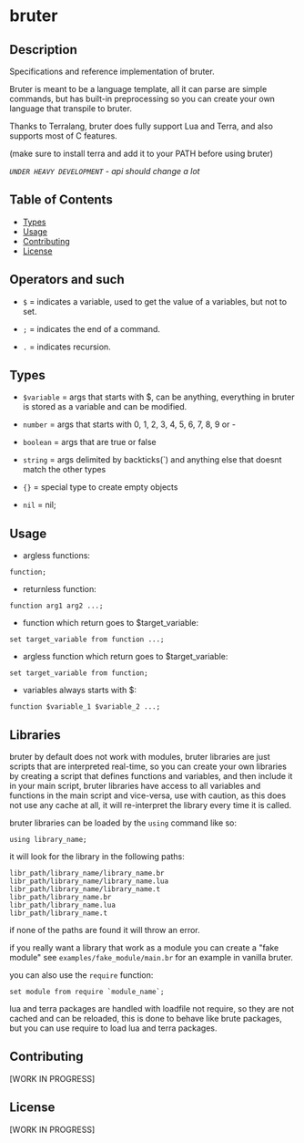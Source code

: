 
# bruter

## Description

Specifications and reference implementation of bruter.


Bruter is meant to be a language template, all it can parse are simple commands, but has built-in preprocessing so you can create your own language that transpile to bruter.


Thanks to Terralang, bruter does fully support Lua and Terra, and also supports most of C features.

(make sure to install terra and add it to your PATH before using bruter)


*`UNDER HEAVY DEVELOPMENT` - api should change a lot*


## Table of Contents

- [Types](#types)
- [Usage](#usage)
- [Contributing](#contributing)
- [License](#license)

## Operators and such


- `$` = indicates a variable, used to get the value of a variables, but not to set.

- `;` = indicates the end of a command.

- `.` = indicates recursion.

## Types


- `$variable` = args that starts with $, can be anything, everything in bruter is stored as a variable and can be modified.

- `number` = args that starts with 0, 1, 2, 3, 4, 5, 6, 7, 8, 9 or -

- `boolean` = args that are true or false

- `string` = args delimited by backticks(`) and anything else that doesnt match the other types

- `{}` = special type to create empty objects

- `nil` = nil;

## Usage


- argless functions:

`function;`


- returnless function:

`function arg1 arg2 ...;`


- function which return goes to $target_variable:

`set target_variable from function ...;`


- argless function which return goes to $target_variable:

`set target_variable from function;`


- variables always starts with $:

`function $variable_1 $variable_2 ...;`

## Libraries

bruter by default does not work with modules, bruter libraries are just scripts that are interpreted real-time, so you can create your own libraries by creating a script that defines functions and variables, and then include it in your main script, bruter libraries have access to all variables and functions in the main script and vice-versa, use with caution, as this does not use any cache at all, it will re-interpret the library every time it is called.

bruter libraries can be loaded by the `using` command like so:

    using library_name;

it will look for the library in the following paths:

    libr_path/library_name/library_name.br
    libr_path/library_name/library_name.lua
    libr_path/library_name/library_name.t
    libr_path/library_name.br
    libr_path/library_name.lua
    libr_path/library_name.t
if none of the paths are found it will throw an error.    

if you really want a library that work as a module you can create a "fake module" see `examples/fake_module/main.br` for an example in vanilla bruter. 

you can also use the `require` function:

    set module from require `module_name`;
    
lua and terra packages are handled with loadfile not require, so they are not cached and can be reloaded, this is done to behave like brute packages, but you can use require to load lua and terra packages.

## Contributing

[WORK IN PROGRESS]

## License

[WORK IN PROGRESS]